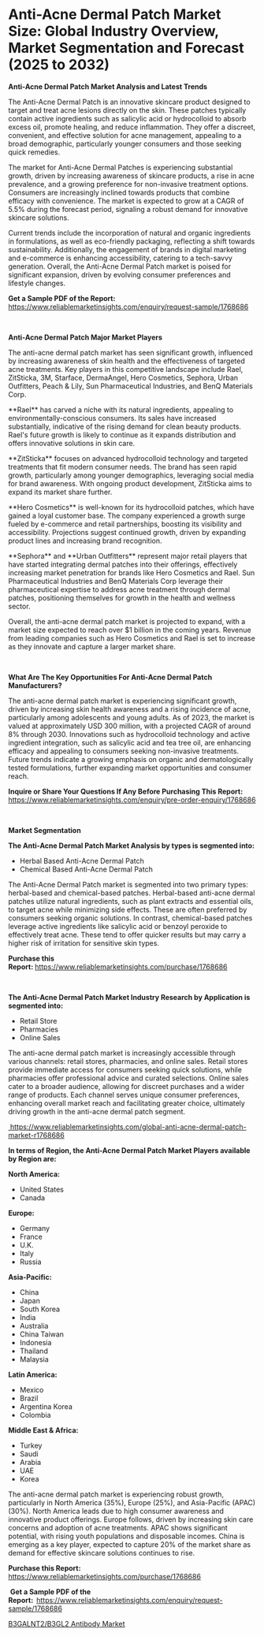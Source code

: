 <p><h1>Anti-Acne Dermal Patch Market Size: Global Industry Overview, Market Segmentation and Forecast (2025 to 2032)</h1></p><p><strong>Anti-Acne Dermal Patch Market Analysis and Latest Trends</strong></p>
<p><p>The Anti-Acne Dermal Patch is an innovative skincare product designed to target and treat acne lesions directly on the skin. These patches typically contain active ingredients such as salicylic acid or hydrocolloid to absorb excess oil, promote healing, and reduce inflammation. They offer a discreet, convenient, and effective solution for acne management, appealing to a broad demographic, particularly younger consumers and those seeking quick remedies.</p><p>The market for Anti-Acne Dermal Patches is experiencing substantial growth, driven by increasing awareness of skincare products, a rise in acne prevalence, and a growing preference for non-invasive treatment options. Consumers are increasingly inclined towards products that combine efficacy with convenience. The market is expected to grow at a CAGR of 5.5% during the forecast period, signaling a robust demand for innovative skincare solutions. </p><p>Current trends include the incorporation of natural and organic ingredients in formulations, as well as eco-friendly packaging, reflecting a shift towards sustainability. Additionally, the engagement of brands in digital marketing and e-commerce is enhancing accessibility, catering to a tech-savvy generation. Overall, the Anti-Acne Dermal Patch market is poised for significant expansion, driven by evolving consumer preferences and lifestyle changes.</p></p>
<p><strong>Get a Sample PDF of the Report:&nbsp;</strong> <a href="https://www.reliablemarketinsights.com/enquiry/request-sample/1768686?utm_campaign=3268&utm_medium=2&utm_source=Github&utm_content=ia&utm_term=09032025&utm_id=anti-acne-dermal-patch">https://www.reliablemarketinsights.com/enquiry/request-sample/1768686</a></p>
<p>&nbsp;</p>
<p><strong>Anti-Acne Dermal Patch Major Market Players</strong></p>
<p><p>The anti-acne dermal patch market has seen significant growth, influenced by increasing awareness of skin health and the effectiveness of targeted acne treatments. Key players in this competitive landscape include Rael, ZitSticka, 3M, Starface, DermaAngel, Hero Cosmetics, Sephora, Urban Outfitters, Peach & Lily, Sun Pharmaceutical Industries, and BenQ Materials Corp.</p><p>**Rael** has carved a niche with its natural ingredients, appealing to environmentally-conscious consumers. Its sales have increased substantially, indicative of the rising demand for clean beauty products. Rael's future growth is likely to continue as it expands distribution and offers innovative solutions in skin care.</p><p>**ZitSticka** focuses on advanced hydrocolloid technology and targeted treatments that fit modern consumer needs. The brand has seen rapid growth, particularly among younger demographics, leveraging social media for brand awareness. With ongoing product development, ZitSticka aims to expand its market share further.</p><p>**Hero Cosmetics** is well-known for its hydrocolloid patches, which have gained a loyal customer base. The company experienced a growth surge fueled by e-commerce and retail partnerships, boosting its visibility and accessibility. Projections suggest continued growth, driven by expanding product lines and increasing brand recognition.</p><p>**Sephora** and **Urban Outfitters** represent major retail players that have started integrating dermal patches into their offerings, effectively increasing market penetration for brands like Hero Cosmetics and Rael. Sun Pharmaceutical Industries and BenQ Materials Corp leverage their pharmaceutical expertise to address acne treatment through dermal patches, positioning themselves for growth in the health and wellness sector.</p><p>Overall, the anti-acne dermal patch market is projected to expand, with a market size expected to reach over $1 billion in the coming years. Revenue from leading companies such as Hero Cosmetics and Rael is set to increase as they innovate and capture a larger market share.</p></p>
<p>&nbsp;</p>
<p><strong>What Are The Key Opportunities For Anti-Acne Dermal Patch Manufacturers?</strong></p>
<p><p>The anti-acne dermal patch market is experiencing significant growth, driven by increasing skin health awareness and a rising incidence of acne, particularly among adolescents and young adults. As of 2023, the market is valued at approximately USD 300 million, with a projected CAGR of around 8% through 2030. Innovations such as hydrocolloid technology and active ingredient integration, such as salicylic acid and tea tree oil, are enhancing efficacy and appealing to consumers seeking non-invasive treatments. Future trends indicate a growing emphasis on organic and dermatologically tested formulations, further expanding market opportunities and consumer reach.</p></p>
<p><strong>Inquire or Share Your Questions If Any Before Purchasing This Report:</strong> <a href="https://www.reliablemarketinsights.com/enquiry/pre-order-enquiry/1768686?utm_campaign=3268&utm_medium=2&utm_source=Github&utm_content=ia&utm_term=09032025&utm_id=anti-acne-dermal-patch">https://www.reliablemarketinsights.com/enquiry/pre-order-enquiry/1768686</a></p>
<p>&nbsp;</p>
<p><strong>Market Segmentation</strong></p>
<p><strong>The Anti-Acne Dermal Patch Market Analysis by types is segmented into:</strong></p>
<p><ul><li>Herbal Based Anti-Acne Dermal Patch</li><li>Chemical Based Anti-Acne Dermal Patch</li></ul></p>
<p><p>The Anti-Acne Dermal Patch market is segmented into two primary types: herbal-based and chemical-based patches. Herbal-based anti-acne dermal patches utilize natural ingredients, such as plant extracts and essential oils, to target acne while minimizing side effects. These are often preferred by consumers seeking organic solutions. In contrast, chemical-based patches leverage active ingredients like salicylic acid or benzoyl peroxide to effectively treat acne. These tend to offer quicker results but may carry a higher risk of irritation for sensitive skin types.</p></p>
<p><strong>Purchase this Report:&nbsp;</strong><a href="https://www.reliablemarketinsights.com/purchase/1768686?utm_campaign=3268&utm_medium=2&utm_source=Github&utm_content=ia&utm_term=09032025&utm_id=anti-acne-dermal-patch">https://www.reliablemarketinsights.com/purchase/1768686</a></p>
<p>&nbsp;</p>
<p><strong>The Anti-Acne Dermal Patch Market Industry Research by Application is segmented into:</strong></p>
<p><ul><li>Retail Store</li><li>Pharmacies</li><li>Online Sales</li></ul></p>
<p><p>The anti-acne dermal patch market is increasingly accessible through various channels: retail stores, pharmacies, and online sales. Retail stores provide immediate access for consumers seeking quick solutions, while pharmacies offer professional advice and curated selections. Online sales cater to a broader audience, allowing for discreet purchases and a wider range of products. Each channel serves unique consumer preferences, enhancing overall market reach and facilitating greater choice, ultimately driving growth in the anti-acne dermal patch segment.</p></p>
<p><a href="https://www.reliablemarketinsights.com/global-anti-acne-dermal-patch-market-r1768686?utm_campaign=3268&utm_medium=2&utm_source=Github&utm_content=ia&utm_term=09032025&utm_id=anti-acne-dermal-patch">&nbsp;https://www.reliablemarketinsights.com/global-anti-acne-dermal-patch-market-r1768686</a></p>
<p><strong>In terms of Region, the Anti-Acne Dermal Patch Market Players available by Region are:</strong></p>
<p>
    <p> <strong> North America: </strong>
        <ul>
            <li>United States</li>
            <li>Canada</li>
        </ul>
        </p> 
    <p> <strong> Europe: </strong>
        <ul>
            <li>Germany</li>
            <li>France</li>
            <li>U.K.</li>
            <li>Italy</li>
            <li>Russia</li>
        </ul>
        </p> 
    <p> <strong> Asia-Pacific: </strong>
        <ul>
            <li>China</li>
            <li>Japan</li>
            <li>South Korea</li>
            <li>India</li>
            <li>Australia</li>
            <li>China Taiwan</li>
            <li>Indonesia</li>
            <li>Thailand</li>
            <li>Malaysia</li>
        </ul>
        </p> 
    <p> <strong> Latin America: </strong>
        <ul>
            <li>Mexico</li>
            <li>Brazil</li>
            <li>Argentina Korea</li>
            <li>Colombia</li>
        </ul>
        </p> 
    <p> <strong> Middle East & Africa: </strong>
        <ul>
            <li>Turkey</li>
            <li>Saudi</li>
            <li>Arabia</li>
            <li>UAE</li>
            <li>Korea</li>
        </ul>
    </p>
    </p>
<p><p>The anti-acne dermal patch market is experiencing robust growth, particularly in North America (35%), Europe (25%), and Asia-Pacific (APAC) (30%). North America leads due to high consumer awareness and innovative product offerings. Europe follows, driven by increasing skin care concerns and adoption of acne treatments. APAC shows significant potential, with rising youth populations and disposable incomes. China is emerging as a key player, expected to capture 20% of the market share as demand for effective skincare solutions continues to rise.</p></p>
<p><strong>Purchase this Report: </strong><a href="https://www.reliablemarketinsights.com/purchase/1768686?utm_campaign=3268&utm_medium=2&utm_source=Github&utm_content=ia&utm_term=09032025&utm_id=anti-acne-dermal-patch">https://www.reliablemarketinsights.com/purchase/1768686</a></p>
<p>&nbsp;<strong>Get a Sample PDF of the Report:&nbsp;&nbsp;</strong><a href="https://www.reliablemarketinsights.com/enquiry/request-sample/1768686?utm_campaign=3268&utm_medium=2&utm_source=Github&utm_content=ia&utm_term=09032025&utm_id=anti-acne-dermal-patch">https://www.reliablemarketinsights.com/enquiry/request-sample/1768686</a></p>
<p><strong></strong></p>
<p><p><a href="https://github.com/klaassenmackenzie6/Market-Research-Report-List-1/blob/main/b3galnt2b3gl2-antibody-market.md?utm_campaign=3268&utm_medium=2&utm_source=Github&utm_content=ia&utm_term=09032025&utm_id=anti-acne-dermal-patch">B3GALNT2/B3GL2 Antibody Market</a></p></p>